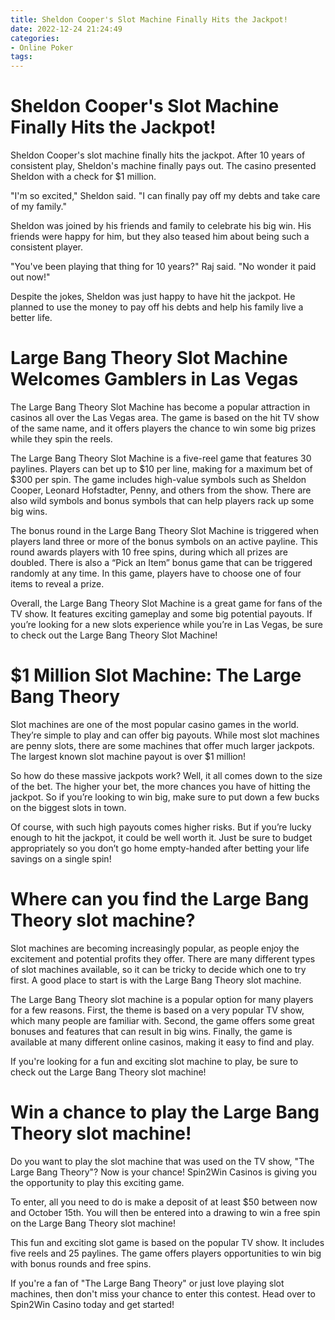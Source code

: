 ```yaml
---
title: Sheldon Cooper's Slot Machine Finally Hits the Jackpot!
date: 2022-12-24 21:24:49
categories:
- Online Poker
tags:
---
```



#  Sheldon Cooper's Slot Machine Finally Hits the Jackpot!

Sheldon Cooper's slot machine finally hits the jackpot. After 10 years of consistent play, Sheldon's machine finally pays out. The casino presented Sheldon with a check for $1 million.

"I'm so excited," Sheldon said. "I can finally pay off my debts and take care of my family."

Sheldon was joined by his friends and family to celebrate his big win. His friends were happy for him, but they also teased him about being such a consistent player.

"You've been playing that thing for 10 years?" Raj said. "No wonder it paid out now!"

Despite the jokes, Sheldon was just happy to have hit the jackpot. He planned to use the money to pay off his debts and help his family live a better life.

#  Large Bang Theory Slot Machine Welcomes Gamblers in Las Vegas

The Large Bang Theory Slot Machine has become a popular attraction in casinos all over the Las Vegas area. The game is based on the hit TV show of the same name, and it offers players the chance to win some big prizes while they spin the reels.

The Large Bang Theory Slot Machine is a five-reel game that features 30 paylines. Players can bet up to $10 per line, making for a maximum bet of $300 per spin. The game includes high-value symbols such as Sheldon Cooper, Leonard Hofstadter, Penny, and others from the show. There are also wild symbols and bonus symbols that can help players rack up some big wins.

The bonus round in the Large Bang Theory Slot Machine is triggered when players land three or more of the bonus symbols on an active payline. This round awards players with 10 free spins, during which all prizes are doubled. There is also a “Pick an Item” bonus game that can be triggered randomly at any time. In this game, players have to choose one of four items to reveal a prize.

Overall, the Large Bang Theory Slot Machine is a great game for fans of the TV show. It features exciting gameplay and some big potential payouts. If you’re looking for a new slots experience while you’re in Las Vegas, be sure to check out the Large Bang Theory Slot Machine!

#  $1 Million Slot Machine: The Large Bang Theory

Slot machines are one of the most popular casino games in the world. They’re simple to play and can offer big payouts. While most slot machines are penny slots, there are some machines that offer much larger jackpots. The largest known slot machine payout is over $1 million!

So how do these massive jackpots work? Well, it all comes down to the size of the bet. The higher your bet, the more chances you have of hitting the jackpot. So if you’re looking to win big, make sure to put down a few bucks on the biggest slots in town.

Of course, with such high payouts comes higher risks. But if you’re lucky enough to hit the jackpot, it could be well worth it. Just be sure to budget appropriately so you don’t go home empty-handed after betting your life savings on a single spin!

#  Where can you find the Large Bang Theory slot machine?

Slot machines are becoming increasingly popular, as people enjoy the excitement and potential profits they offer. There are many different types of slot machines available, so it can be tricky to decide which one to try first. A good place to start is with the Large Bang Theory slot machine.

The Large Bang Theory slot machine is a popular option for many players for a few reasons. First, the theme is based on a very popular TV show, which many people are familiar with. Second, the game offers some great bonuses and features that can result in big wins. Finally, the game is available at many different online casinos, making it easy to find and play.

If you're looking for a fun and exciting slot machine to play, be sure to check out the Large Bang Theory slot machine!

#  Win a chance to play the Large Bang Theory slot machine!

Do you want to play the slot machine that was used on the TV show, "The Large Bang Theory"? Now is your chance! Spin2Win Casinos is giving you the opportunity to play this exciting game.

To enter, all you need to do is make a deposit of at least $50 between now and October 15th. You will then be entered into a drawing to win a free spin on the Large Bang Theory slot machine!

This fun and exciting slot game is based on the popular TV show. It includes five reels and 25 paylines. The game offers players opportunities to win big with bonus rounds and free spins.

If you're a fan of "The Large Bang Theory" or just love playing slot machines, then don't miss your chance to enter this contest. Head over to Spin2Win Casino today and get started!